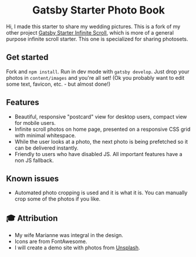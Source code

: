 <h1 align="center">
  Gatsby Starter Photo Book
</h1>

Hi, I made this starter to share my wedding pictures. This is a fork of my other project [Gatsby Starter Infinite Scroll](https://github.com/baobabKoodaa/gatsby-starter-infinite-scroll), which is more of a general purpose infinite scroll starter. This one is specialized for sharing photosets. 

## Get started

Fork and `npm install`. Run in dev mode with `gatsby develop`. Just drop your photos in `content/images` and you're all set! (Ok you probably want to edit some text, favicon, etc. - but almost done!)

## Features

- Beautiful, responsive "postcard" view for desktop users, compact view for mobile users.
- Infinite scroll photos on home page, presented on a responsive CSS grid with minimal whitespace.
- While the user looks at a photo, the next photo is being prefetched so it can be delivered instantly.
- Friendly to users who have disabled JS. All important features have a non JS fallback.

## Known issues

- Automated photo cropping is used and it is what it is. You can manually crop some of the photos if you like.

## 🎓 Attribution

- My wife Marianne was integral in the design.
- Icons are from FontAwesome.
- I will create a demo site with photos from [Unsplash](https://unsplash.com).
